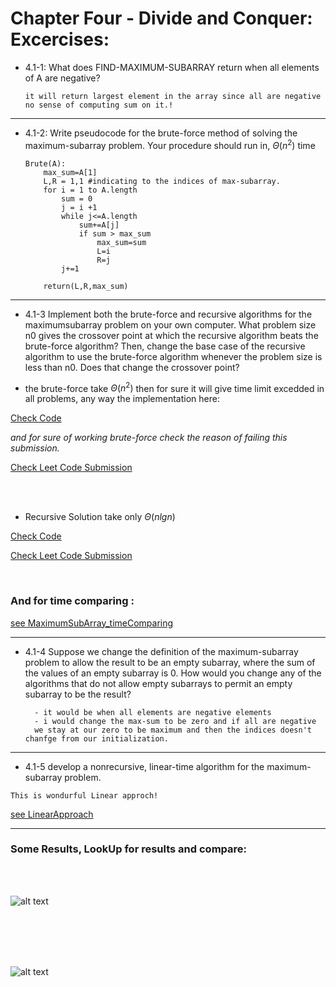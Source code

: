 # Chapter Four - Divide and Conquer: Excercises:

- 4.1-1:
    What does FIND-MAXIMUM-SUBARRAY return when all elements of A are negative?

    ```
    it will return largest element in the array since all are negative no sense of computing sum on it.!
    ```

---

- 4.1-2:
    Write pseudocode for the brute-force method of solving the maximum-subarray
    problem. Your procedure should run in, $\Theta(n^2)$ time

    ```
    Brute(A):
        max_sum=A[1]
        L,R = 1,1 #indicating to the indices of max-subarray.
        for i = 1 to A.length
            sum = 0
            j = i +1
            while j<=A.length
                sum+=A[j]
                if sum > max_sum
                    max_sum=sum
                    L=i
                    R=j
            j+=1

        return(L,R,max_sum)
    ```

----



- 4.1-3
    Implement both the brute-force and recursive algorithms for the maximumsubarray problem on your own computer. What problem size n0 gives the crossover
    point at which the recursive algorithm beats the brute-force algorithm? Then,
    change the base case of the recursive algorithm to use the brute-force algorithm
    whenever the problem size is less than n0. Does that change the crossover point?

- the brute-force take $\Theta(n^2)$ then for sure it will give 
    time limit excedded in all problems, any way the implementation here:


[Check Code](https://github.com/sayedgamal99/INTRO-TO-ALGORITHMS/blob/main/Code/MaximumSubArray_Bruteforce.py)

*and for sure of working brute-force check the reason of failing this submission.*

[Check Leet Code Submission](https://leetcode.com/submissions/detail/906497741/)

<br/>
<br/>

- Recursive Solution take only $\Theta(nlgn)$


[Check Code](https://github.com/sayedgamal99/INTRO-TO-ALGORITHMS/blob/main/Code/MaximumSubArray_recursion.py)


[Check Leet Code Submission](https://leetcode.com/problems/maximum-subarray/submissions/906571035/)

<br/>

### And for time comparing :


[see MaximumSubArray_timeComparing](https://github.com/sayedgamal99/INTRO-TO-ALGORITHMS/blob/main/Code/MaximumSubArray_timeComparing.py)




---


- 4.1-4
    Suppose we change the definition of the maximum-subarray problem to allow the result to be an empty subarray, where the sum of the values of an empty subarray is 0.
    How would you change any of the algorithms that do not allow empty
    subarrays to permit an empty subarray to be the result?


        - it would be when all elements are negative elements
        - i would change the max-sum to be zero and if all are negative 
        we stay at our zero to be maximum and then the indices doesn't chanfge from our initialization.


---

- 4.1-5
    develop a nonrecursive, linear-time algorithm for the maximum-subarray problem.

```
This is wondurful Linear approch!
```



[see LinearApproach](https://github.com/sayedgamal99/INTRO-TO-ALGORITHMS/blob/main/Code/MaximumSubArray_Linear.py)

---

### Some Results, LookUp for results and compare:

<br/>
<br/>



![alt text](https://github.com/sayedgamal99/INTRO-TO-ALGORITHMS/blob/main/Exercises/Images/leet1?raw=true)


<br/>
<br/>
<br/>
<br/>


![alt text](https://github.com/sayedgamal99/INTRO-TO-ALGORITHMS/blob/main/Exercises/Images/codeforces1?raw=true)